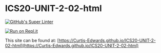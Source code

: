 # ICS20-UNIT-2-02-html

[![GitHub's Super Linter](https://github.com/Curtis-Edwards/ICS20-UNIT-2-02-html/workflows/GitHub's%20Super%20Linter/badge.svg)](https://github.com/Curtis-Edwards/ICS20-UNIT-2-02-html/actions)

[![Run on Repl.it](https://repl.it/badge/github/Curtis-Edwards/ICS20-UNIT-2-02-html)](https://repl.it/github/Curtis-Edwards/ICS20-UNIT-2-02-html)

This site can be found at: [https://Curtis-Edwards.github.io/ICS20-UNIT-2-02-html](https://Curtis-Edwards.github.io/ICS20-UNIT-2-02-html)
